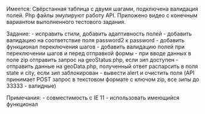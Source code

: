 Имеется:
Свёрстанная таблица с двумя шагами, подключена валидация полей. Php файлы эмулируют работу API. Приложено видео с конечным вариантом выполненного тестового задания.

Задание: - исправить стили, добавить адаптивность полей - добавить валидацию на соответствие поля password2 к password - добавить функционал переключения шагов - добавить валидацию полей при переключении шагов и перед отправкой формы - при вводе данных в поле zip отправить запрос на geoStatus.php, если зип доступен - отправить данные на geoData.php, полученный ответ распарсить в поля state и city, если зип заблокирован - вывести alert и очистить поля (API принимает POST запрос в текстовом формате с ключом zip, все зипы до 33333 - валидные)

Примечания: - совместимость с IE 11 - использовать имеющийся функционал
